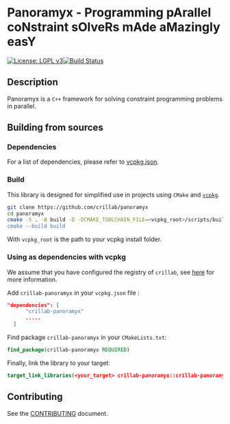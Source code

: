 # Panoramyx - Programming pArallel coNstraint sOlveRs mAde aMazingly easY

[![License: LGPL v3](https://img.shields.io/badge/License-LGPL%20v3-blue.svg)](http://www.gnu.org/licenses/lgpl-3.0)[![Build Status](https://github.com/crillab/autis/actions/workflows/ci.yml/badge.svg)](https://github.com/crillab/autis/actions/workflows/ci.yml)


## Description

Panoramyx is a `C++` framework for solving constraint programming problems in parallel. 

## Building from sources


### Dependencies

For a list of dependencies, please refer to [vcpkg.json](vcpkg.json).

### Build

This library is designed for simplified use in projects using `CMake` and [`vcpkg`](https://vcpkg.io/en/).

```sh
git clone https://github.com/crillab/panoramyx
cd panoramyx 
cmake -S . -B build -D -DCMAKE_TOOLCHAIN_FILE=<vcpkg_root>/scripts/buildsystems/vcpkg.cmake"
cmake --build build
```

With `vcpkg_root` is the path to your vcpkg install folder. 


### Using as dependencies with vcpkg

We assume that you have configured the registry of `crillab`, see [here](https://crillab.github.io/tootatis/utility) for more information. 

Add `crillab-panoramyx` in your `vcpkg.json` file :

```json
"dependencies": [
      "crillab-panoramyx"
      .....
  ]
```

Find package `crillab-panoramyx` in your `CMakeLists.txt`:

```cmake
find_package(crillab-panoramyx REQUIRED)
```

Finally, link the library to your target:

```cmake
target_link_libraries(<your_target> crillab-panoramyx::crillab-panoramyx)
```



## Contributing

See the [CONTRIBUTING](CONTRIBUTING.md) document.
